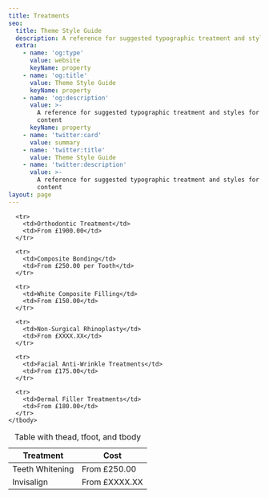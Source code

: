 ```yaml
---
title: Treatments
seo:
  title: Theme Style Guide
  description: A reference for suggested typographic treatment and styles for your content
  extra:
    - name: 'og:type'
      value: website
      keyName: property
    - name: 'og:title'
      value: Theme Style Guide
      keyName: property
    - name: 'og:description'
      value: >-
        A reference for suggested typographic treatment and styles for your
        content
      keyName: property
    - name: 'twitter:card'
      value: summary
    - name: 'twitter:title'
      value: Theme Style Guide
    - name: 'twitter:description'
      value: >-
        A reference for suggested typographic treatment and styles for your
        content
layout: page
---
```

<div class="responsive-table">
  <table>
      <caption>Table with thead, tfoot, and tbody</caption>
    <thead>
      <tr>
        <th>Treatment</th>
        <th>Cost</th>
      </tr>
    </thead>
    <tbody>
      <tr>
        <td>Teeth Whitening</td>
        <td>From £250.00</td>
      </tr>
      <tr>
        <td>Invisalign</td>
        <td>From £XXXX.XX</td>
      </tr>

      <tr>
        <td>Orthodontic Treatment</td>
        <td>From £1900.00</td>
      </tr>

      <tr>
        <td>Composite Bonding</td>
        <td>From £250.00 per Tooth</td>
      </tr>

      <tr>
        <td>White Composite Filling</td>
        <td>From £150.00</td>
      </tr>

      <tr>
        <td>Non-Surgical Rhinoplasty</td>
        <td>From £XXXX.XX</td>
      </tr>

      <tr>
        <td>Facial Anti-Wrinkle Treatments</td>
        <td>From £175.00</td>
      </tr>

      <tr>
        <td>Dermal Filler Treatments</td>
        <td>From £180.00</td>
      </tr>
    </tbody>

  </table>
</div>
